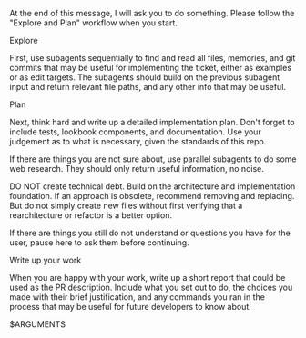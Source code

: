 
At the end of this message, I will ask you to do something. Please follow the "Explore and Plan" workflow when you start.

Explore

First, use subagents sequentially to find and read all files, memories, and git commits that may be useful for implementing the ticket, either as examples or as edit targets. The subagents should build on the previous subagent input and return relevant file paths, and any other info that may be useful.

Plan

Next, think hard and write up a detailed implementation plan. Don't forget to include tests, lookbook components, and documentation. Use your judgement as to what is necessary, given the standards of this repo.

If there are things you are not sure about, use parallel subagents to do some web research. They should only return useful information, no noise.

DO NOT create technical debt. Build on the architecture and implementation foundation. If an approach is obsolete, recommend removing and replacing. But do not simply create new files without first verifying that a rearchitecture or refactor is a better option.

If there are things you still do not understand or questions you have for the user, pause here to ask them before continuing.

Write up your work

When you are happy with your work, write up a short report that could be used as the PR description. Include what you set out to do, the choices you made with their brief justification, and any commands you ran in the process that may be useful for future developers to know about.

$ARGUMENTS